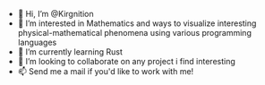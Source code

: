 - 👋 Hi, I’m @Kirgnition
- 👀 I’m interested in Mathematics and ways to visualize interesting physical-mathematical phenomena using various programming languages
- 🦀 I’m currently learning Rust
- 💞️ I’m looking to collaborate on any project i find interesting
- 📫 Send me a mail if you'd like to work with me!

<!---
Kirgnition/Kirgnition is a ✨ special ✨ repository because its `README.md` (this file) appears on your GitHub profile.
You can click the Preview link to take a look at your changes.
--->
